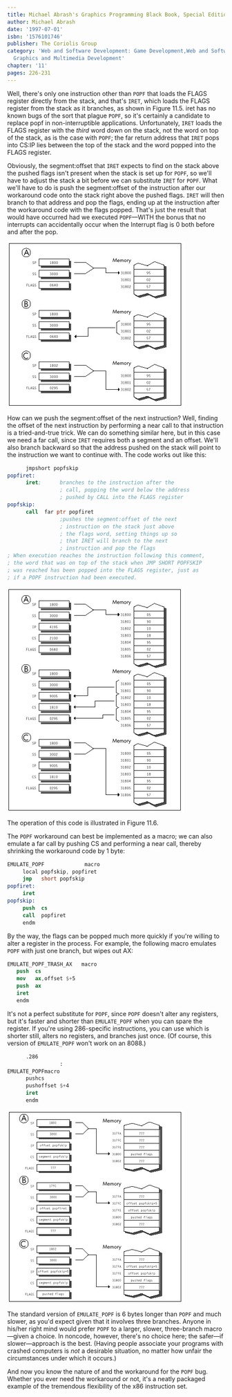 ```yaml
---
title: Michael Abrash's Graphics Programming Black Book, Special Edition
author: Michael Abrash
date: '1997-07-01'
isbn: '1576101746'
publisher: The Coriolis Group
category: 'Web and Software Development: Game Development,Web and Software Development:
  Graphics and Multimedia Development'
chapter: '11'
pages: 226-231
---
```


Well, there's only one instruction other than `POPF` that loads the
FLAGS register directly from the stack, and that's `IRET`, which loads
the FLAGS register from the stack as it branches, as shown in Figure
11.5. iret has no known bugs of the sort that plague `POPF`, so it's
certainly a candidate to replace popf in non-interruptible applications.
Unfortunately, `IRET` loads the FLAGS register with the *third* word
down on the stack, not the word on top of the stack, as is the case with
`POPF`; the far return address that `IRET` pops into CS:IP lies
between the top of the stack and the word popped into the FLAGS
register.

Obviously, the segment:offset that `IRET` expects to find on the stack
above the pushed flags isn't present when the stack is set up for
`POPF`, so we'll have to adjust the stack a bit before we can
substitute `IRET` for `POPF`. What we'll have to do is push the
segment:offset of the instruction after our workaround code onto the
stack right above the pushed flags. `IRET` will then branch to that
address and pop the flags, ending up at the instruction after the
workaround code with the flags popped. That's just the result that would
have occurred had we executed `POPF`—WITH the bonus that no interrupts
can accidentally occur when the Interrupt flag is 0 both before and
after the pop.

![**Figure 11.4**  *The operation of POPF.*](images/11-04.jpg)

How can we push the segment:offset of the next instruction? Well,
finding the offset of the next instruction by performing a near call to
that instruction is a tried-and-true trick. We can do something similar
here, but in this case we need a far call, since `IRET` requires both
a segment and an offset. We'll also branch backward so that the address
pushed on the stack will point to the instruction we want to continue
with. The code works out like this:

```nasm
      jmpshort popfskip
popfiret:
      iret;      branches to the instruction after the
                 ; call, popping the word below the address
                 ; pushed by CALL into the FLAGS register
popfskip:
      call  far ptr popfiret
                 ;pushes the segment:offset of the next
                 ; instruction on the stack just above
                 ; the flags word, setting things up so
                 ; that IRET will branch to the next
                 ; instruction and pop the flags
; When execution reaches the instruction following this comment,
; the word that was on top of the stack when JMP SHORT POPFSKIP
; was reached has been popped into the FLAGS register, just as
; if a POPF instruction had been executed.
```

![**Figure 11.5**  *The operation of IRET.*](images/11-05.jpg)

The operation of this code is illustrated in Figure 11.6.

The `POPF` workaround can best be implemented as a macro; we can also
emulate a far call by pushing CS and performing a near call, thereby
shrinking the workaround code by 1 byte:

```nasm
EMULATE_POPF             macro
     local popfskip, popfiret
     jmp   short popfskip
popfiret:
     iret
popfskip:
     push  cs
     call  popfiret
     endm
```

By the way, the flags can be popped much more quickly if you're willing
to alter a register in the process. For example, the following macro
emulates `POPF` with just one branch, but wipes out AX:

```nasm
EMULATE_POPF_TRASH_AX   macro
   push  cs
   mov   ax,offset $+5
   push  ax
   iret
   endm
```

It's not a perfect substitute for `POPF`, since `POPF` doesn't alter
any registers, but it's faster and shorter than `EMULATE_POPF` when
you can spare the register. If you're using 286-specific instructions,
you can use which is shorter still, alters no registers, and branches
just once. (Of course, this version of `EMULATE_POPF` won't work on
an 8088.)

```nasm
      .286
                 :
EMULATE_POPFmacro
      pushcs
      pushoffset $+4
      iret
      endm
```

![**Figure 11.6**  *Workaround code for the POPF bug.*](images/11-06.jpg)

The standard version of `EMULATE_POPF` is 6 bytes longer than
`POPF` and much slower, as you'd expect given that it involves three
branches. Anyone in his/her right mind would prefer `POPF` to a
larger, slower, three-branch macro—given a choice. In noncode, however,
there's no choice here; the safer—if slower—approach is the best.
(Having people associate your programs with crashed computers is *not* a
desirable situation, no matter how unfair the circumstances under which
it occurs.)

And now you know the nature of and the workaround for the `POPF` bug.
Whether you ever need the workaround or not, it's a neatly packaged
example of the tremendous flexibility of the x86 instruction set.
